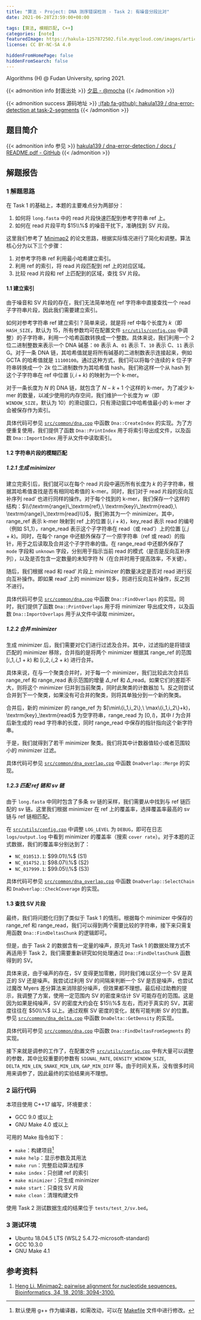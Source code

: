 ```yaml
---
title: "算法 - Project: DNA 测序错误检测 - Task 2: 有噪音分段比对"
date: 2021-06-28T23:59:00+08:00

tags: [算法, 模糊匹配, C++]
categories: [note]
featuredImage: https://hakula-1257872502.file.myqcloud.com/images/article-covers/89979147.webp
license: CC BY-NC-SA 4.0

hiddenFromHomePage: false
hiddenFromSearch: false
---
```


Algorithms (H) @ Fudan University, spring 2021.

<!--more-->

{{< admonition info 封面出处 >}}
[夕凪 - @mocha](https://www.pixiv.net/artworks/89979147)
{{< /admonition >}}

{{< admonition success 源码地址 >}}
[:(fab fa-github):  hakula139 / dna-error-detection at task-2-segments](https://github.com/hakula139/dna-error-detection/tree/task-2-segments)
{{< /admonition >}}

## 题目简介

{{< admonition info 参见 >}}
[hakula139 / dna-error-detection / docs / README.pdf - GitHub](https://github.com/hakula139/dna-error-detection/blob/master/docs/README.pdf)
{{< /admonition >}}

## 解题报告

### 1 解题思路

在 Task 1 的基础上，本题的主要难点分为两部分：

1. 如何将 `long.fasta` 中的 $\textrm{read}$ 片段快速匹配到参考字符串 $\textrm{ref}$ 上。
2. 如何在 $\textrm{read}$ 片段平均 $15\\%$ 的噪音干扰下，准确找到 SV 片段。

这里我们参考了 [Minimap2][minimap2] 的论文思路，根据实际情况进行了简化和调整。算法核心分为以下三个步骤：

1. 对参考字符串 $\textrm{ref}$ 利用最小哈希建立索引。
2. 利用 $\textrm{ref}$ 的索引，将 $\textrm{read}$ 片段匹配到 $\textrm{ref}$ 上的对应区域。
3. 比较 $\textrm{read}$ 片段和 $\textrm{ref}$ 上匹配到的区域，查找 SV 片段。

#### 1.1 建立索引

由于噪音和 SV 片段的存在，我们无法简单地在 $\textrm{ref}$ 字符串中直接查找一个 $\textrm{read}$ 子字符串片段，因此我们需要建立索引。

如何对参考字符串 $\textrm{ref}$ 建立索引？简单来说，就是将 $\textrm{ref}$ 中每个长度为 $k$（即 `HASH_SIZE`，默认为 $15$，所有参数均可在配置文件 [`src/utils/config.cpp`][config.cpp] 中调整）的子字符串，利用一个哈希函数转换成一个整数。具体来说，我们利用一个 2 位二进制整数来表示一个 DNA 碱基：$\mathtt{00}$ 表示 $\textrm{A}$、$\mathtt{01}$ 表示 $\textrm{T}$、$\mathtt{10}$ 表示 $\textrm{C}$、$\mathtt{11}$ 表示 $\textrm{G}$。对于一条 DNA 链，其哈希值就是将所有碱基的二进制数表示连接起来，例如 $\textrm{GCTA}$ 的哈希值就是 $\mathtt{11100100}$。通过这种方式，我们可以将每个连续的 $k$ 位子字符串转换成一个 $2k$ 位二进制数作为其哈希值 $\textrm{hash}$。我们称这样一个从 $\textrm{hash}$ 到这个子字符串在 $\textrm{ref}$ 中位置 $[i,i+k)$ 的映射为一个 $\textrm{k-mer}$。

对于一条长度为 $N$ 的 DNA 链，就包含了 $N-k+1$ 个这样的 $\textrm{k-mer}$。为了减少 $\textrm{k-mer}$ 的数量，以减少使用的内存空间，我们维护一个长度为 $w$（即 `WINDOW_SIZE`，默认为 $10$）的滑动窗口，只有滑动窗口中哈希值最小的 $\textrm{k-mer}$ 才会被保存作为索引。

具体代码可参见 [`src/common/dna.cpp`][dna.cpp:187] 中函数 `Dna::CreateIndex` 的实现。为了方便重复使用，我们提供了函数 `Dna::PrintIndex` 用于将索引导出成文件，以及函数 `Dna::ImportIndex` 用于从文件中读取索引。

#### 1.2 字符串片段的模糊匹配

##### 1.2.1 生成 minimizer

建立完索引后，我们就可以在每个 $\textrm{read}$ 片段中遍历所有长度为 $k$ 的子字符串，根据其哈希值查找是否有相同哈希值的 $\textrm{k-mer}$。同时，我们对于 $\textrm{read}$ 片段的反向互补序列 $\textrm{read'}$ 也进行同样的操作。对于每个找到的 $\textrm{k-mer}$，我们保存一个这样的结构：$\\{\textrm{range}\_\textrm{ref},\ \textrm{key}\_\textrm{read},\ \textrm{range}\_\textrm{read}\\}$，我们称其为一个 $\textrm{minimizer}$。其中，$\textrm{range}\_\textrm{ref}$ 表示 $\textrm{k-mer}$ 映射到 $\textrm{ref}$ 上的位置 $[i,i+k)$，$\textrm{key}\_\textrm{read}$ 表示 $\textrm{read}$ 的编号（例如 $\textrm{S1}\_1$），$\textrm{range}\_\textrm{read}$ 表示这个子字符串在 $\textrm{read}$（或 $\textrm{read'}$）上的位置 $[j,j+k)$。同时，在每个 $\textrm{range}$ 中还额外保存了一个原字符串（$\textrm{ref}$ 或 $\textrm{read}$）的指针，用于之后读取及合并这个子字符串的值。在 $\textrm{range}\_\textrm{read}$ 中还额外保存了 `mode` 字段和 `unknown` 字段，分别用于指示当前 $\textrm{read}$ 的模式（是否是反向互补序列），以及是否包含一定数量的未知字符 $\textrm{N}$（在合并时用于提高效率，不关键）。

随后，我们根据 $\textrm{read}$ 和 $\textrm{read'}$ 片段上 $\textrm{minimizer}$ 的数量决定是否对 $\textrm{read}$ 进行反向互补操作。即如果 $\textrm{read'}$ 上的 $\textrm{minimizer}$ 较多，则进行反向互补操作，反之则不进行。

具体代码可参见 [`src/common/dna.cpp`][dna.cpp:250] 中函数 `Dna::FindOverlaps` 的实现。同时，我们提供了函数 `Dna::PrintOverlaps` 用于将 $\textrm{minimizer}$ 导出成文件，以及函数 `Dna::ImportOverlaps` 用于从文件中读取 $\textrm{minimizer}$。

##### 1.2.2 合并 minimizer

生成 $\textrm{minimizer}$ 后，我们需要对它们进行过滤及合并。其中，过滤指的是将错误匹配的 $\textrm{minimizer}$ 移除，合并指的是将两个 $\textrm{minimizer}$ 根据其 $\textrm{range}\_\textrm{ref}$ 的范围 $[i\_1,i\_1+k)$ 和 $[i\_2,i\_2+k)$ 进行合并。

具体来说，在与一个聚类合并时，对于每一个 $\textrm{minimizer}$，我们比较此次合并后 $\textrm{range}\_\textrm{ref}$ 和 $\textrm{range}\_\textrm{read}$ 表示范围的增量 $\Delta\_\textrm{ref}$ 和 $\Delta\_\textrm{read}$。如果它们的差距不大，则将这个 $\textrm{minimizer}$ 归并到当前聚类，同时此聚类的计数器加 $1$。反之则尝试合并到下一个聚类，如果没有可合并的聚类，则将其单独分到一个新的聚类。

合并后，新的 $\textrm{minimizer}$ 的 $\textrm{range}\_\textrm{ref}$ 为 $[\min\\{i\_1,i\_2\\\},\ \max\\{i\_1,i\_2\\\}+k)$，$\textrm{key}\_\textrm{read}$ 为空字符串，$\textrm{range}\_\textrm{read}$ 为 $[0,l)$，其中 $l$ 为合并后新生成的 $\textrm{read}$ 字符串的长度，同时 $\textrm{range}\_\textrm{read}$ 中保存的指针指向这个新字符串。

于是，我们就得到了若干 $\textrm{minimizer}$ 聚类。我们将其中计数器值较小或者范围较小的 $\textrm{minimizer}$ 过滤。

具体代码可参见 [`src/common/dna_overlap.cpp`][dna_overlap.cpp:44] 中函数 `DnaOverlap::Merge` 的实现。

##### 1.2.3 匹配 ref 链和 sv 链

由于 `long.fasta` 中同时包含了多条 $\textrm{sv}$ 链的采样，我们需要从中找到与 $\textrm{ref}$ 链匹配的 $\textrm{sv}$ 链。这里我们根据 $\textrm{minimizer}$ 在 $\textrm{ref}$ 上的覆盖率，选择覆盖率最高的 $\textrm{sv}$ 链与 $\textrm{ref}$ 链相匹配。

在 [`src/utils/config.cpp`][config.cpp] 中调整 `LOG_LEVEL` 为 `DEBUG`，即可在日志 `logs/output.log` 中看到 $\textrm{minimizer}$ 的覆盖率（搜索 `cover rate`）。对于本题的正式数据，我们的覆盖率分别达到了：

- `NC_010513.1`: $99.01\\%$ ($\textrm{S1}$)
- `NC_014752.1`: $98.07\\%$ ($\textrm{S2}$)
- `NC_017999.1`: $99.05\\%$ ($\textrm{S3}$)

具体代码可参见 [`src/common/dna_overlap.cpp`][dna_overlap.cpp:116] 中函数 `DnaOverlap::SelectChain` 和 `DnaOverlap::CheckCoverage` 的实现。

#### 1.3 查找 SV 片段

最终，我们将问题化归到了类似于 Task 1 的情形。根据每个 $\textrm{minimizer}$ 中保存的 $\textrm{range}\_\textrm{ref}$ 和 $\textrm{range}\_\textrm{read}$，我们可以得到两个需要比较的字符串，接下来只需复用函数 `Dna::FindDeltasChunk` 的逻辑即可。

但是，由于 Task 2 的数据含有一定量的噪声，原先对 Task 1 的数据处理方式不再适用于 Task 2，我们需要重新研究如何处理通过 `Dna::FindDeltasChunk` 函数得到的 SV。

具体来说，由于噪声的存在，SV 变得更加零散，同时我们难以区分一个 SV 是真正的 SV 还是噪声。我尝试过利用 SV 的间隔来判断一个 SV 是否是噪声，也尝试过魔改 Myers 差分算法来消除部分噪声，但效果都不理想。最后经过助教的提示，我调整了方案，使用一定范围内 SV 的密度来估计 SV 可能存在的范围。这是因为如果是纯噪声，SV 的密度大约会在 $15\\%$ 左右，而对于真实的 SV，其密度往往在 $50\\%$ 以上。通过观察 SV 密度的变化，就有可能判断 SV 的位置。参见 [`src/common/dna_delta.cpp`][dna_delta.cpp:125] 中函数 `DnaDelta::GetDensity` 的实现。

具体代码可参见 [`src/common/dna.cpp`][dna.cpp:368] 中函数 `Dna::FindDeltasFromSegments` 的实现。

接下来就是调参的工作了，在配置文件 [`src/utils/config.cpp`][config.cpp] 中有大量可以调整的参数，其中比较重要的参数有 `SIGNAL_RATE`, `DENSITY_WINDOW_SIZE`, `DELTA_MIN_LEN`, `SNAKE_MIN_LEN`, `GAP_MIN_DIFF` 等。由于时间关系，没有很多时间用来调参了，因此最终的实验结果尚不理想。

### 2 运行代码

本项目使用 C++17 编写，环境要求：

- GCC 9.0 或以上
- GNU Make 4.0 或以上

可用的 Make 指令如下：

- `make`：构建项目[^cc]
- `make help`：显示参数及其用法
- `make run`：完整启动算法程序
- `make index`：只创建 $\textrm{ref}$ 的索引
- `make minimizer`：只生成 $\textrm{minimizer}$
- `make start`：只查找 SV 片段
- `make clean`：清理构建文件

使用 Task 2 测试数据生成的结果位于 `tests/test_2/sv.bed`。

### 3 测试环境

- Ubuntu 18.04.5 LTS (WSL2 5.4.72-microsoft-standard)
- GCC 10.3.0
- GNU Make 4.1

## 参考资料

1. [Heng Li. Minimap2: pairwise alignment for nucleotide sequences. Bioinformatics, 34, 18, 2018: 3094-3100.][minimap2]

[minimap2]: https://doi.org/10.1093/bioinformatics/bty191
[config.cpp]: https://github.com/hakula139/dna-error-detection/blob/task-2-segments/src/utils/config.cpp
[dna.cpp:187]: https://github.com/hakula139/dna-error-detection/blob/task-2-segments/src/common/dna.cpp#L187
[dna.cpp:250]: https://github.com/hakula139/dna-error-detection/blob/task-2-segments/src/common/dna.cpp#L250
[dna.cpp:368]: https://github.com/hakula139/dna-error-detection/blob/task-2-segments/src/common/dna.cpp#L368
[dna_overlap.cpp:44]: https://github.com/hakula139/dna-error-detection/blob/task-2-segments/src/common/dna_overlap.cpp#L44
[dna_overlap.cpp:116]: https://github.com/hakula139/dna-error-detection/blob/task-2-segments/src/common/dna_overlap.cpp#L116
[dna_delta.cpp:125]: https://github.com/hakula139/dna-error-detection/blob/task-2-segments/src/common/dna_delta.cpp#L125
[makefile:20]: https://github.com/hakula139/dna-error-detection/blob/task-2-segments/Makefile#L20

[^cc]: 默认使用 g++ 作为编译器，如需改动，可以在 [Makefile][makefile:20] 文件中进行修改。
